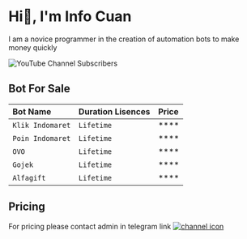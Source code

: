 
# Hi👋, I'm Info Cuan 

I am a novice programmer in the creation of automation bots to make money quickly




![YouTube Channel Subscribers](https://img.shields.io/youtube/channel/subscribers/UCb5YpVXTGOgTEuHyvn00yGQ)

## Bot For Sale


| Bot Name | Duration Lisences     | Price               |
| :-------- | :------- | :------------------------- |
| `Klik Indomaret` | `Lifetime` | **** |
| `Poin Indomaret` | `Lifetime` | **** |
| `OVO` | `Lifetime` | **** |
| `Gojek` | `Lifetime` | **** |
| `Alfagift` | `Lifetime` | **** |

## Pricing

For pricing please contact admin in telegram link [![channel icon](https://patrolavia.github.io/telegram-badge/follow.png)](https://t.me/infocuanmyid)

